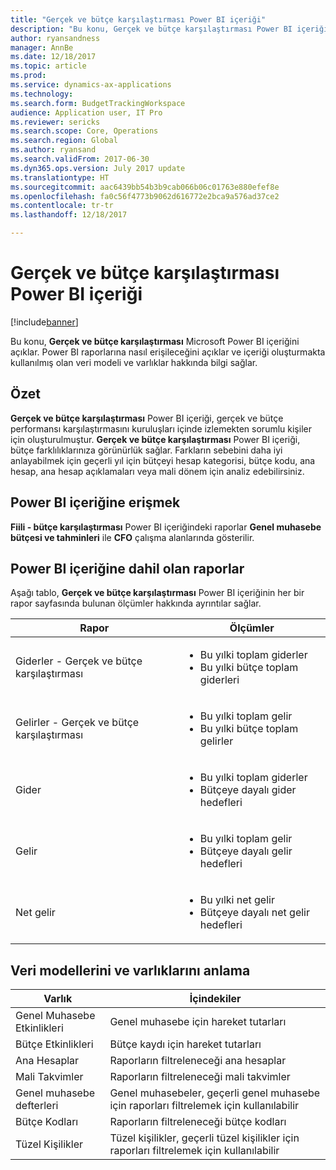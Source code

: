 ```yaml
---
title: "Gerçek ve bütçe karşılaştırması Power BI içeriği"
description: "Bu konu, Gerçek ve bütçe karşılaştırması Power BI içeriğini açıklar. Bu ayrıca, içeriğe dahil edilen raporların nasıl kullanılacağını açıklar ve içeriği oluşturmakta kullanılmış olan veri modeli ve varlıklar hakkında bilgi sağlar."
author: ryansandness
manager: AnnBe
ms.date: 12/18/2017
ms.topic: article
ms.prod: 
ms.service: dynamics-ax-applications
ms.technology: 
ms.search.form: BudgetTrackingWorkspace
audience: Application user, IT Pro
ms.reviewer: sericks
ms.search.scope: Core, Operations
ms.search.region: Global
ms.author: ryansand
ms.search.validFrom: 2017-06-30
ms.dyn365.ops.version: July 2017 update
ms.translationtype: HT
ms.sourcegitcommit: aac6439bb54b3b9cab066b06c01763e880efef8e
ms.openlocfilehash: fa0c56f4773b9062d616772e2bca9a576ad37ce2
ms.contentlocale: tr-tr
ms.lasthandoff: 12/18/2017

---
```


# <a name="actual-vs-budget-power-bi-content"></a>Gerçek ve bütçe karşılaştırması Power BI içeriği

[!include[banner](../includes/banner.md)]


Bu konu, **Gerçek ve bütçe karşılaştırması** Microsoft Power BI içeriğini açıklar. Power BI raporlarına nasıl erişileceğini açıklar ve içeriği oluşturmakta kullanılmış olan veri modeli ve varlıklar hakkında bilgi sağlar. 

## <a name="overview"></a>Özet

**Gerçek ve bütçe karşılaştırması** Power BI içeriği, gerçek ve bütçe performansı karşılaştırmasını kuruluşları içinde izlemekten sorumlu kişiler için oluşturulmuştur. **Gerçek ve bütçe karşılaştırması** Power BI içeriği, bütçe farklılıklarınıza görünürlük sağlar. Farkların sebebini daha iyi anlayabilmek için geçerli yıl için bütçeyi hesap kategorisi, bütçe kodu, ana hesap, ana hesap açıklamaları veya mali dönem için analiz edebilirsiniz. 

## <a name="accessing-the-power-bi-content"></a>Power BI içeriğine erişmek
**Fiili - bütçe karşılaştırması** Power BI içeriğindeki raporlar **Genel muhasebe bütçesi ve tahminleri** ile **CFO** çalışma alanlarında gösterilir.

## <a name="reports-that-are-included-in-the-power-bi-content"></a>Power BI içeriğine dahil olan raporlar
Aşağı tablo, **Gerçek ve bütçe karşılaştırması** Power BI içeriğinin her bir rapor sayfasında bulunan ölçümler hakkında ayrıntılar sağlar.

| Rapor                      | Ölçümler |
|-----------------------------|---------|
| Giderler - Gerçek ve bütçe karşılaştırması | <ul><li>Bu yılki toplam giderler</li><li>Bu yılki bütçe toplam giderleri</li></ul> |
| Gelirler - Gerçek ve bütçe karşılaştırması  | <ul><li>Bu yılki toplam gelir</li><li>Bu yılki bütçe toplam gelirler</li><ul> |
| Gider                     | <ul><li>Bu yılki toplam giderler</li><li>Bütçeye dayalı gider hedefleri </li><ul> |
| Gelir                     | <ul><li>Bu yılki toplam gelir</li><li>Bütçeye dayalı gelir hedefleri </li><ul> |
| Net gelir                  | <ul><li>Bu yılki net gelir</li><li>Bütçeye dayalı net gelir hedefleri </li><ul> |


## <a name="understanding-the-data-model-and-entities"></a>Veri modellerini ve varlıklarını anlama

| Varlık                    | İçindekiler |
|---------------------------|----------|
| Genel Muhasebe Etkinlikleri | Genel muhasebe için hareket tutarları |
| Bütçe Etkinlikleri         | Bütçe kaydı için hareket tutarları |
| Ana Hesaplar             | Raporların filtreleneceği ana hesaplar |
| Mali Takvimler          | Raporların filtreleneceği mali takvimler |
| Genel muhasebe defterleri                   | Genel muhasebeler, geçerli genel muhasebe için raporları filtrelemek için kullanılabilir |
| Bütçe Kodları              | Raporların filtreleneceği bütçe kodları |
| Tüzel Kişilikler            | Tüzel kişilikler, geçerli tüzel kişilikler için raporları filtrelemek için kullanılabilir |

